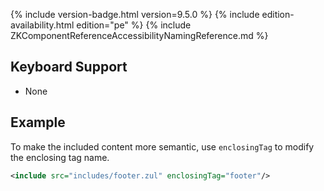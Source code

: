  {% include
version-badge.html version=9.5.0 %} <!--REQUIRED ZK EDITION: PE -->
{% include edition-availability.html edition="pe" %} {% include
ZKComponentReferenceAccessibilityNamingReference.md %}

## Keyboard Support

- None

## Example

To make the included content more semantic, use `enclosingTag` to modify
the enclosing tag name.

```xml
<include src="includes/footer.zul" enclosingTag="footer"/>
```
